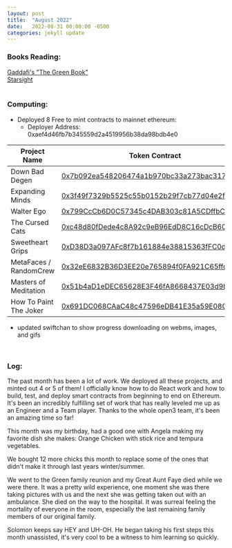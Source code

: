 ```yaml
---
layout: post
title:  "August 2022"
date:   2022-08-31 00:00:00 -0500
categories: jekyll update
---
```


### Books Reading:
[Gaddafi's "The Green Book"][green-book]<br>
[Starsight][starsight]<br>
<br>

### Computing:
- Deployed 8 Free to mint contracts to mainnet ethereum:
    - Deployer Address: 0xaef4d46fb7b345559d2a4519956b38da98bdb4e0

|Project Name|Token Contract|Distributor Contract|Open Sea|
|------------|--------------|--------------------|--------|
|Down Bad Degen|[0x7b092ea548206474a1b970bc33a273bac3173b51][dbd]|N/A|[here][dbdos]|
|Expanding Minds|[0x3f49f7329b5525c55b0152b29f7cb77d04e2f97c][em]|N/A|[here][emos]|
|Walter Ego|[0x799CcCb6D0C57345c4DAB303c81A5CDffbCDEa76][we]|N/A|[here][weos]|
|The Cursed Cats|[0xc48d80fDede4c8A92c9eB96EdD8C16cDcB609Db2][tcc]|N/A|[here][tccos]|
|Sweetheart Grips|[0xD38D3a097AFc8f7b161884e38815363fFC0d4dc0][swg]|N/A|[here][swgos]|
|MetaFaces / RandomCrew|[0x32eE6832B36D3EE20e765894f0FA921C65ffdc48][mfrc]|[0x318a9c476797c06d8ed225eb183c3a8da742954f][mfrcd]|[here][mfrcos]|
|Masters of Meditation|[0x51b4aD1eDEC65628E3F46fA8668437E03d9b9c9A][mom]|[0x5B9AabD50a2dDf3F079Fd8f2339d38A918B252F8][momd]|[here][momos]|
|How To Paint The Joker|[0x691DC068CAaC48c47596eDB41E35a59E0806B68b][htpj]|[0x52AEC50bE9c976c115CD62076419e00Cd41cBA94][htpjd]|[here][htpjos]|

- updated swiftchan to show progress downloading on webms, images, and gifs

<br>

### Log:
The past month has been a lot of work. We deployed all these projects, and minted out 4 or 5 of them! I officially know how to do React work and how to build, test, and deploy smart contracts from beginning to end on Ethereum. It's been an incredibly fulfilling set of work that has really leveled me up as an Engineer and a Team player. Thanks to the whole open3 team, it's been an amazing time so far!

This month was my birthday, had a good one with Angela making my favorite dish she makes: Orange Chicken with stick rice and tempura vegetables.

We bought 12 more chicks this month to replace some of the ones that didn't make it through last years winter/summer.

We went to the Green family reunion and my Great Aunt Faye died while we were there. It was a pretty wild experience, one moment she was there taking pictures with us and the next she was getting taken out with an ambulance. She died on the way to the hospital. It was surreal feeling the mortality of everyone in the room, especially the last remaining family members of our original family.

Solomon keeps say HEY and UH-OH. He began taking his first steps this month unassisted, it's very cool to be a witness to him learning so quickly.



[green-book]: https://www.amazon.com/Gaddafis-Green-Book-Muammar-al-Gaddafi/dp/1541241312/ref=sr_1_5?crid=9BA1GREX2437&keywords=the+green+book&qid=1662411317&sprefix=the+green+book%2Caps%2C234&sr=8-5
[starsight]: https://www.amazon.com/Starsight-Brandon-Sanderson-audiobook/dp/B07VVFD71M/ref=sr_1_4?keywords=starlight+book&qid=1662411395&sr=8-4
[dbd]: https://etherscan.io/address/0x7b092ea548206474a1b970bc33a273bac3173b51
[dbdos]: https://opensea.io/collection/down-bad-degen
[em]: https://etherscan.io/address/0x3f49f7329b5525c55b0152b29f7cb77d04e2f97c
[we]: https://etherscan.io/address/0x799cccb6d0c57345c4dab303c81a5cdffbcdea76
[tcc]: https://etherscan.io/address/0xc48d80fdede4c8a92c9eb96edd8c16cdcb609db2
[swg]: https://etherscan.io/address/0xd38d3a097afc8f7b161884e38815363ffc0d4dc0
[mfrc]: https://etherscan.io/address/0x32ee6832b36d3ee20e765894f0fa921c65ffdc48
[mom]: https://etherscan.io/address/0x51b4ad1edec65628e3f46fa8668437e03d9b9c9a
[htpj]: https://etherscan.io/address/0x691dc068caac48c47596edb41e35a59e0806b68b
[htpjos]: https://opensea.io/collection/how-to-paint-the-joker
[momos]: https://opensea.io/collection/masters-of-meditation
[mfrcos]: https://opensea.io/collection/metafaces-randomcrew-withopen3
[swgos]: https://opensea.io/collection/sweetheart-grips
[tccos]: https://opensea.io/collection/the-cursed-cats
[weos]: https://opensea.io/collection/walter-ego
[emos]: https://opensea.io/collection/expanding-minds-withopen3
[mfrcd]: https://etherscan.io/address/0x318a9c476797c06d8ed225eb183c3a8da742954f
[momd]: https://etherscan.io/address/0x5b9aabd50a2ddf3f079fd8f2339d38a918b252f8
[htpjd]: https://etherscan.io/address/0x52aec50be9c976c115cd62076419e00cd41cba94
